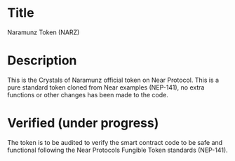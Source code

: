 # Title
Naramunz Token (NARZ)

# Description
This is the Crystals of Naramunz official token on Near Protocol. This is a pure standard token cloned from Near examples (NEP-141), no extra functions or other changes has been made to the code.

# Verified (under progress)
The token is to be audited to verify the smart contract code to be safe and functional following the Near Protocols Fungible Token standards (NEP-141).
